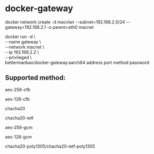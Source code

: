 # docker-gateway

docker network create -d macvlan --subnet=192.168.2.0/24 --gateway=192.168.2.1 -o parent=eth0 macnet

docker run -d \\ \
  --name gateway \\ \
  --network macnet \\ \
  --ip 192.168.2.2 \\ \
  --privileged \\ \
  bettermanbao/docker-gateway:aarch64 address port method password

## Supported method:
aes-256-cfb

aes-128-cfb

chacha20

chacha20-ietf

aes-256-gcm

aes-128-gcm

chacha20-poly1305/chacha20-ietf-poly1305

